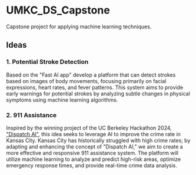 # UMKC_DS_Capstone

Capstone project for applying machine learning techniques.

## Ideas

### 1. Potential Stroke Detection
Based on the "Fast AI app" develop a platform that can detect strokes based on images of body movements, focusing primarily on facial expressions, heart rates, and fever patterns. This system aims to provide early warnings for potential strokes by analyzing subtle changes in physical symptoms using machine learning algorithms.

### 2. 911 Assistance
Inspired by the winning project of the UC Berkeley Hackathon 2024, ["Dispatch AI"](https://www.youtube.com/watch?v=tsTeEkzO9xc), this idea seeks to leverage AI to improve the crime rate in Kansas City. Kansas City has historically struggled with high crime rates; by adapting and enhancing the concept of "Dispatch AI," we aim to create a more effective and responsive 911 assistance system. The platform will utilize machine learning to analyze and predict high-risk areas, optimize emergency response times, and provide real-time crime data analysis.
